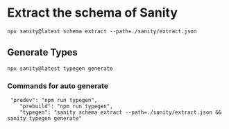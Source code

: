 # Extract the schema of Sanity

```shell
npx sanity@latest schema extract --path=./sanity/extract.json
```

## Generate Types

```shell
npx sanity@latest typegen generate
```

### Commands for auto generate

```shell
 "predev": "npm run typegen",
    "prebuild": "npm run typegen",
    "typegen": "sanity schema extract --path=./sanity/extract.json && sanity typegen generate"
```
